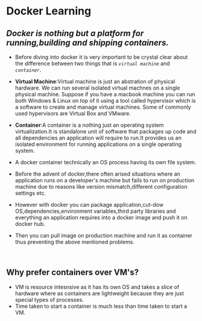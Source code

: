 # **Docker Learning**

## *Docker is nothing but a platform for running,building and shipping containers.*


- Before diving into docker it is very important to be crystal clear about the difference between two things that is *`virtual machine`* and *`container`*.

- **Virtual Machine**:Virtual machine is just an abstration of physical hardware. We can run several isolated virtual machnes on a single physical machine. Suppose if you have a macbook machine you can run both Windows & Linux on top of it using a tool called hypervisor which is a software to create and  manage virtual machines. Some of commonly used hypervisors are Virtual Box and VMware.

- **Container**:A container is a nothing just an operating system virtualization.It is standalone unit of software that packages up code and all dependencies an application will require to run.It provides us an isolated environment for running applications on a single operating system.

- A docker container technically an OS process having its own file system.

- Before the advent of docker,there often arised situations where an application runs on a developer's machine but fails to run on production machine due to reasons like version mismatch,different configuration settings etc.

- However with docker you can package application,cut-dow OS,dependencies,environment variables,third party libraries and everything an application requires into a docker image and push it on docker hub.
  
- Then you can pull image on production machine and run it as container thus preventing the above mentioned problems.
  
</br>

## Why prefer containers over VM's?

- VM is resource intesnsive as it has its own OS and takes a slice of hardware where as containers are lightweight because they are just special types of processes.
- Time taken to start a container is much less than time taken to start a VM.